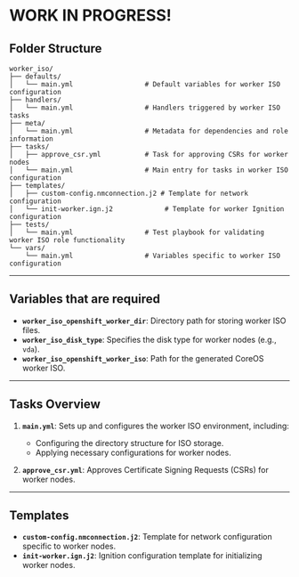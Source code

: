 # WORK IN PROGRESS!

## Folder Structure
```
worker_iso/
├── defaults/
│   └── main.yml                  # Default variables for worker ISO configuration
├── handlers/
│   └── main.yml                  # Handlers triggered by worker ISO tasks
├── meta/
│   └── main.yml                  # Metadata for dependencies and role information
├── tasks/
│   ├── approve_csr.yml           # Task for approving CSRs for worker nodes
│   └── main.yml                  # Main entry for tasks in worker ISO configuration
├── templates/
│   ├── custom-config.nmconnection.j2 # Template for network configuration
│   └── init-worker.ign.j2             # Template for worker Ignition configuration
├── tests/
│   └── main.yml                  # Test playbook for validating worker ISO role functionality
└── vars/
    └── main.yml                  # Variables specific to worker ISO configuration
```
---

## Variables that are required

- **`worker_iso_openshift_worker_dir`**: Directory path for storing worker ISO files.
- **`worker_iso_disk_type`**: Specifies the disk type for worker nodes (e.g., `vda`).
- **`worker_iso_openshift_worker_iso`**: Path for the generated CoreOS worker ISO.

---

## Tasks Overview

1. **`main.yml`**: Sets up and configures the worker ISO environment, including:
   - Configuring the directory structure for ISO storage.
   - Applying necessary configurations for worker nodes.

2. **`approve_csr.yml`**: Approves Certificate Signing Requests (CSRs) for worker nodes.

---

## Templates

- **`custom-config.nmconnection.j2`**: Template for network configuration specific to worker nodes.
- **`init-worker.ign.j2`**: Ignition configuration template for initializing worker nodes.
